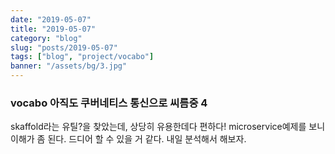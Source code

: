 ```yaml
---
date: "2019-05-07"
title: "2019-05-07"
category: "blog"
slug: "posts/2019-05-07"
tags: ["blog", "project/vocabo"]
banner: "/assets/bg/3.jpg"
---
```



### vocabo 아직도 쿠버네티스 통신으로 씨름중 4

skaffold라는 유틸?을 찾았는데, 상당히 유용한데다 편하다! microservice예제를 보니 이해가 좀 된다. 드디어 할 수 있을 거 같다. 내일 분석해서 해보자.

